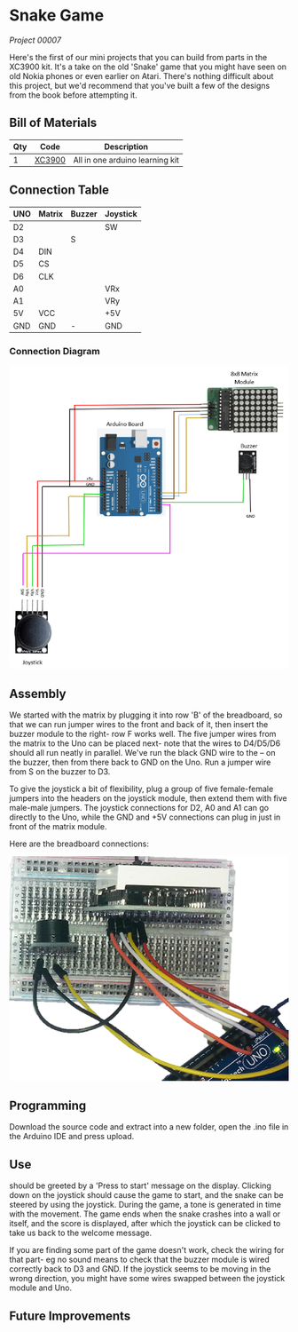 # Snake Game
_Project 00007_

Here's the first of our mini projects that you can build from parts in the XC3900 kit. It's a take on the old 'Snake' game that you might have seen on old Nokia phones or even earlier on Atari. There's nothing difficult about this project, but we'd recommend that you've built a few of the designs from the book before attempting it.


## Bill of Materials
| Qty | Code | Description |
| --- | --- | ---|
|1 | [XC3900](http://jaycar.com.au/p/XC3900) | All in one arduino learning kit

## Connection Table

| UNO | Matrix | Buzzer | Joystick |
|---|--- |--- |--- |
| D2 |  | | SW |
| D3 | | S | |
| D4 | DIN | | |
| D5 | CS | | |
| D6 | CLK ||  |
| A0 | | | VRx |
| A1 | | | VRy |
| 5V | VCC | | +5V |
|GND |GND |- | GND|

### Connection Diagram
![](images/Snake_Game.png)


## Assembly
We started with the matrix by plugging it into row 'B' of the breadboard, so that we can run jumper wires to the front and back of it, then insert the buzzer module to the right- row F works well. The five jumper wires from the matrix to the Uno can be placed next- note that the wires to D4/D5/D6 should all run neatly in parallel. We've run the black GND wire to the – on the buzzer, then from there back to GND on the Uno. Run a jumper wire from S on the buzzer to D3.

To give the joystick a bit of flexibility, plug a group of five female-female jumpers into the headers on the joystick module, then extend them with five male-male jumpers. The joystick connections for D2, A0 and A1 can go directly to the Uno, while the GND and +5V connections can plug in just in front of the matrix module.

Here are the breadboard connections:

![](images/NPI00007a.png)


## Programming
Download the source code and extract into a new folder, open the .ino file in the Arduino IDE and press upload.

## Use
should be greeted by a 'Press to start' message on the display. Clicking down on the joystick should cause the game to start, and the snake can be steered by using the joystick. During the game, a tone is generated in time with the movement. The game ends when the snake crashes into a wall or itself, and the score is displayed, after which the joystick can be clicked to take us back to the welcome message.

If you are finding some part of the game doesn't work, check the wiring for that part- eg no sound means to check that the buzzer module is wired correctly back to D3 and GND. If the joystick seems to be moving in the wrong direction, you might have some wires swapped between the joystick module and Uno.


## Future Improvements
